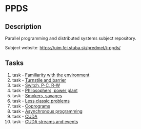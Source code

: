 # PPDS


## Description

Parallel programming and distributed systems subject repository.

Subject website: https://uim.fei.stuba.sk/predmet/i-ppds/

## Tasks

1. task - <a href="https://github.com/Sajmooooon/ppds/tree/01">Familiarity with the environment</a>
2. task - <a href="https://github.com/Sajmooooon/ppds/tree/02">Turnstile and barrier</a>
3. task - <a href="https://github.com/Sajmooooon/ppds/tree/03">Switch, P-C, R-W</a>
4. task - <a href="https://github.com/Sajmooooon/ppds/tree/04">Philosophers, power plant</a>
5. task - <a href="https://github.com/Sajmooooon/ppds/tree/05">Smokers, savages</a>
6. task - <a href="https://github.com/Sajmooooon/ppds/tree/06">Less classic problems</a>
7. task - <a href="https://github.com/Sajmooooon/ppds/tree/07">Coprograms</a>
8. task - <a href="https://github.com/Sajmooooon/ppds/tree/08">Asynchronous programming</a>
9. task - <a href="https://github.com/Sajmooooon/ppds/tree/09">CUDA</a>
10. task - <a href="https://github.com/Sajmooooon/ppds/tree/10">CUDA streams and events</a>
